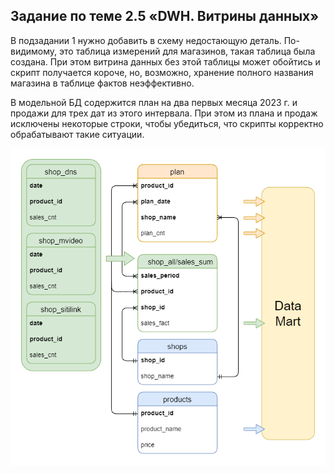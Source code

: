 ## Задание по теме 2.5 «DWH. Витрины данных»‎

В подзадании 1 нужно добавить в схему недостающую ‎деталь. По-видимому, это таблица измерений для магазинов, такая таблица была создана. При этом витрина данных без этой таблицы может обойтись и скрипт получается короче, но, возможно, хранение полного названия магазина в таблице фактов неэффективно.

В модельной БД содержится план на два первых месяца 2023 г. и продажи для трех дат из этого интервала. При этом из плана и продаж исключены некоторые строки, чтобы убедиться, что скрипты корректно обрабатывают такие ситуации.

![](erd.drawio.png)
